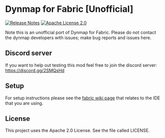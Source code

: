 # Dynmap for Fabric [Unofficial]

[![Release Notes](https://img.shields.io/github/release/LolHens/dynmap-fabric.svg?maxAge=3600)](https://github.com/LolHens/dynmap-fabric/releases/latest)
[![Apache License 2.0](https://img.shields.io/github/license/LolHens/dynmap-fabric.svg?maxAge=3600)](https://www.apache.org/licenses/LICENSE-2.0)

Note this is an unofficial port of Dynmap for Fabric.
Please do not contact the dynmap developers with issues; make bug reports and issues here.

## Discord server 
If you want to help out testing this mod feel free to join the discord server:
https://discord.gg/2SMQsHd

## Setup

For setup instructions please see the [fabric wiki page](https://fabricmc.net/wiki/tutorial:setup) that relates to the IDE that you are using.

## License

This project uses the Apache 2.0 License. See the file called LICENSE.

